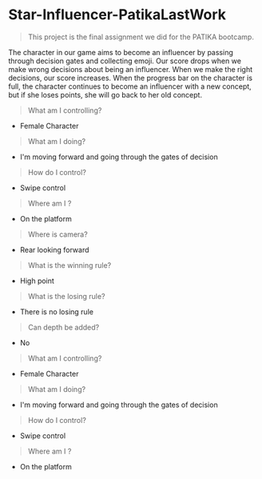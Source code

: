 # Star-Influencer-PatikaLastWork
 
> This project is the final assignment we did for the PATIKA bootcamp.

The character in our game aims to become an influencer by passing through decision gates and collecting emoji. Our score drops when we make wrong decisions about being an influencer. When we make the right decisions, our score increases. When the progress bar on the character is full, the character continues to become an influencer with a new concept, but if she loses points, she will go back to her old concept.

>What am I controlling?
 - Female Character
>What am I doing?
 - I'm moving forward and going through the gates of decision
>How do I control?
 - Swipe control
>Where am I ? 
 - On the platform
>Where is camera?
 - Rear looking forward
>What is the winning rule?
 - High point
>What is the losing rule?
 - There is no losing rule
>Can depth be added?
 - No

>What am I controlling?
  - Female Character
>What am I doing?
  - I'm moving forward and going through the gates of decision
>How do I control?
  - Swipe control
>Where am I ? 
  - On the platform 
